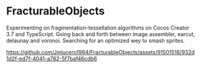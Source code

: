 # FracturableObjects
Experimenting on fragmentation-tessellation algorithms on Cocos Creator 3.7 and TypeScript.
Going back and forth between image assembler, earcut, delaunay and voronoi. Searching for an optimized wey to smash sprites.


https://github.com/Jmlucero1984/FracturableObjects/assets/91501518/932d1d2f-ed7f-4041-a782-5f7baf46cdb6

